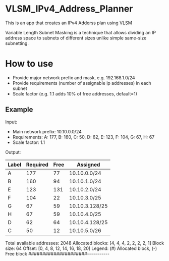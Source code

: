 # VLSM_IPv4_Address_Planner

This is an app that creates an IPv4 Adderss plan using VLSM  

Variable Length Subnet Masking is a technique that allows dividing an
IP address space to subnets of different sizes unlike simple same-size subnetting.

# How to use

- Provide major network prefix and mask, e.g. 192.168.1.0/24
- Provide requirements (number of assignable ip addresses) in each subnet
- Scale factor (e.g. 1.1 adds 10\% of free addresses, default=1)

## Example

Input:  
- Main network prefix: 10.10.0.0/24
- Requirements: A: 177, B: 160, C: 50, D: 62, E: 123, F: 104, G: 67, H: 67
- Scale factor: 1.1

Output:  

Label | Required | Free | Assigned            
------|----------|------|-----------
A | 177 | 77 | 10.10.0.0/24        
B | 160 | 94 | 10.10.1.0/24        
E | 123 | 131 | 10.10.2.0/24        
F | 104 | 22 | 10.10.3.0/25        
G | 67 | 59 | 10.10.3.128/25      
H | 67 | 59 | 10.10.4.0/25        
D | 62 | 64 | 10.10.4.128/25      
C | 50 | 12 | 10.10.5.0/26        

Total available addresses: 2048
Allocated blocks: [4, 4, 4, 2, 2, 2, 2, 1]
Block size: 64
Offset: [0, 4, 8, 12, 14, 16, 18, 20]
Legend: (#) Allocated block, (-) Free block
\#####################-----------
